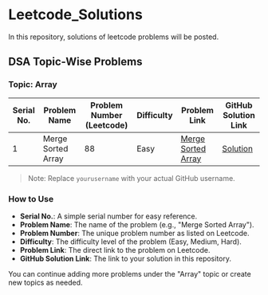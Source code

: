 # Leetcode_Solutions
In this repository, solutions of leetcode problems will be posted.

## DSA Topic-Wise Problems

### Topic: Array

| Serial No. | Problem Name        | Problem Number (Leetcode) | Difficulty | Problem Link                                       | GitHub Solution Link                                                     |
|------------|---------------------|---------------------------|------------|----------------------------------------------------|--------------------------------------------------------------------------|
| 1          | Merge Sorted Array   | 88                        | Easy       | [Merge Sorted Array](https://leetcode.com/problems/merge-sorted-array/) | [Solution](https://github.com/yourusername/Leetcode_Solutions/blob/main/solutions/arrays/merge_sorted_array/Solution.java) |

> Note: Replace `yourusername` with your actual GitHub username.

### How to Use
- **Serial No.**: A simple serial number for easy reference.
- **Problem Name**: The name of the problem (e.g., "Merge Sorted Array").
- **Problem Number**: The unique problem number as listed on Leetcode.
- **Difficulty**: The difficulty level of the problem (Easy, Medium, Hard).
- **Problem Link**: The direct link to the problem on Leetcode.
- **GitHub Solution Link**: The link to your solution in this repository.

You can continue adding more problems under the "Array" topic or create new topics as needed.
